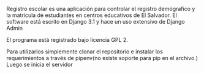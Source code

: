 Registro escolar es una aplicación para controlar el registro demógrafico y la matrícula de estudiantes en centros educativos de El Salvador.
El software está escrito en Django 3.1 y hace un uso extensivo de Django Admin

El programa está registrado bajo licencia GPL 2.

Para utilizarlos simplemente clonar el repositorio e instalar los requerimientos a través de pipenv(no existe soporte para pip en el archivo.) Luego se inicia el servidor